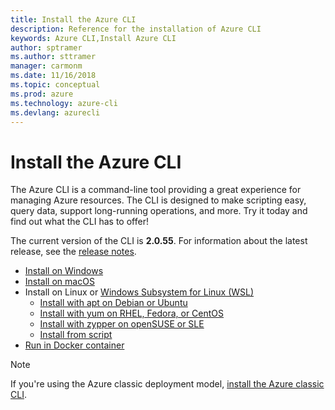 ```yaml
---
title: Install the Azure CLI
description: Reference for the installation of Azure CLI
keywords: Azure CLI,Install Azure CLI
author: sptramer
ms.author: sttramer
manager: carmonm
ms.date: 11/16/2018
ms.topic: conceptual
ms.prod: azure
ms.technology: azure-cli
ms.devlang: azurecli
---
```


# Install the Azure CLI

The Azure CLI is a command-line tool providing a great experience for managing Azure resources. The CLI is designed
to make scripting easy, query data, support long-running operations, and more. Try it today and find out what the CLI has to offer!

The current version of the CLI is __2.0.55__. For information about the latest release, see the [release notes](release-notes-azure-cli.md).

* [Install on Windows](install-azure-cli-windows.md)
* [Install on macOS](install-azure-cli-macos.md)
* Install on Linux or [Windows Subsystem for Linux (WSL)](/windows/wsl/about)
  * [Install with apt on Debian or Ubuntu](install-azure-cli-apt.md)
  * [Install with yum on RHEL, Fedora, or CentOS](install-azure-cli-yum.md)
  * [Install with zypper on openSUSE or SLE](install-azure-cli-zypper.md)
  * [Install from script](install-azure-cli-linux.md)
* [Run in Docker container](run-azure-cli-docker.md)

> [!NOTE]
> If you're using the Azure classic deployment model, [install the Azure classic CLI](install-classic-cli.md).
